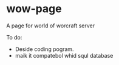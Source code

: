 # wow-page
A page for world of worcraft server

To do:
- Deside coding pogram.
- maik it compatebol whid squl database
